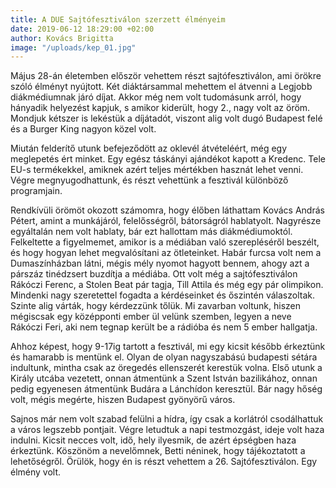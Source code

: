 ```yaml
---
title: A DUE Sajtófesztiválon szerzett élményeim
date: 2019-06-12 18:29:00 +02:00
author: Kovács Brigitta
image: "/uploads/kep_01.jpg"
---
```


Május 28-án életemben először vehettem részt sajtófesztiválon, ami örökre szóló élményt nyújtott. Két diáktársammal mehettem el átvenni a Legjobb diákmédiumnak járó díjat. Akkor még nem volt tudomásunk arról, hogy hányadik helyezést kapjuk, s amikor kiderült, hogy 2., nagy volt az öröm. Mondjuk kétszer is lekéstük a díjátadót, viszont alig volt dugó Budapest felé és a Burger King nagyon közel volt. 

Miután felderítő utunk befejeződött az oklevél átvételéért, még egy meglepetés ért minket. Egy egész táskányi ajándékot kapott a Kredenc. Tele EU-s termékekkel, amiknek azért teljes mértékben hasznát lehet venni. Végre megnyugodhattunk, és részt vehettünk a fesztivál különböző programjain.

Rendkívüli örömöt okozott számomra, hogy élőben láthattam Kovács András Pétert, amint a munkájáról, felelősségről, bátorságról hablatyolt. Nagyrésze egyáltalán nem volt hablaty, bár ezt hallottam más diákmédiumoktól. Felkeltette a figyelmemet, amikor is a médiában való szerepléséről beszélt, és hogy hogyan lehet megvalósítani az ötleteinket. Habár furcsa volt nem a Dumaszínházban látni, mégis mély nyomot hagyott bennem, ahogy azt a párszáz tinédzsert buzdítja a médiába.
Ott volt még a sajtófesztiválon Rákóczi Ferenc, a Stolen Beat pár tagja, Till Attila és még egy pár olimpikon. Mindenki nagy szeretettel fogadta a kérdéseinket és őszintén válaszoltak. Szinte alig várták, hogy kérdezzünk tőlük. Mi zavarban voltunk, hiszen mégiscsak egy középponti ember ül velünk szemben, legyen a neve Rákóczi Feri, aki nem tegnap került be a rádióba és nem 5 ember hallgatja. 

Ahhoz képest, hogy 9-17ig tartott a fesztivál, mi egy kicsit később érkeztünk és hamarabb is mentünk el. Olyan de olyan nagyszabású budapesti sétára indultunk, mintha csak az öregedés ellenszerét kerestük volna. Első utunk a Király utcába vezetett, onnan átmentünk a Szent István bazilikához, onnan pedig egyenesen átmentünk Budára a Lánchídon keresztül. Bár nagy hőség volt, mégis megérte, hiszen Budapest gyönyörű város. 

Sajnos már nem volt szabad felülni a hídra, így csak a korlátról csodálhattuk a város legszebb pontjait. Végre letudtuk a napi testmozgást, ideje volt haza indulni. Kicsit necces volt, idő, hely ilyesmik, de azért épségben haza érkeztünk. Köszönöm a nevelőmnek, Betti néninek, hogy tájékoztatott a lehetőségről. Örülök, hogy én is részt vehettem a 26. Sajtófesztiválon. Egy élmény volt.
